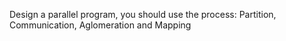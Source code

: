 Design a parallel program, you should use the process: Partition, Communication, Aglomeration and Mapping
